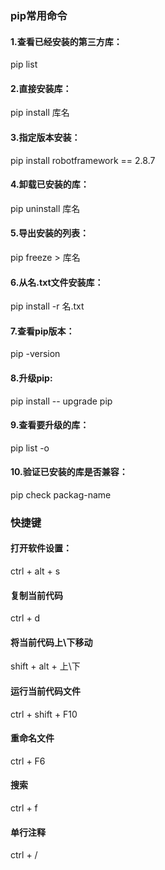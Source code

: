 ### pip常用命令

#### 1.查看已经安装的第三方库：

pip list

#### 2.直接安装库：

pip install 库名

#### 3.指定版本安装：

pip install robotframework == 2.8.7

#### 4.卸载已安装的库：

pip uninstall 库名

#### 5.导出安装的列表：

pip freeze > 库名

#### 6.从名.txt文件安装库：

pip install -r 名.txt

#### 7.查看pip版本：

pip -version

#### 8.升级pip:

pip install -- upgrade pip

#### 9.查看要升级的库：

pip list -o

#### 10.验证已安装的库是否兼容：

pip check packag-name

### 快捷键

#### 打开软件设置：

ctrl + alt + s 

#### 复制当前代码

ctrl + d

#### 将当前代码上\下移动

shift + alt + 上\下

#### 运行当前代码文件

ctrl + shift + F10

#### 重命名文件

ctrl + F6

#### 搜索

ctrl + f

####  单行注释

ctrl + / 

